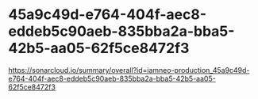 # 45a9c49d-e764-404f-aec8-eddeb5c90aeb-835bba2a-bba5-42b5-aa05-62f5ce8472f3
https://sonarcloud.io/summary/overall?id=iamneo-production_45a9c49d-e764-404f-aec8-eddeb5c90aeb-835bba2a-bba5-42b5-aa05-62f5ce8472f3
